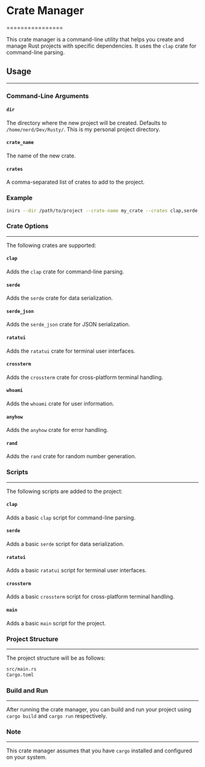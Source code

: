 # Crate Manager

================

This crate manager is a command-line utility that helps you create and manage Rust projects with specific dependencies. It uses the `clap` crate for command-line parsing.

## Usage

---

### Command-Line Arguments

#### `dir`

The directory where the new project will be created. Defaults to `/home/nerd/Dev/Rusty/`. This is my personal project directory.

#### `crate_name`

The name of the new crate.

#### `crates`

A comma-separated list of crates to add to the project.

### Example

```bash
inirs --dir /path/to/project --crate-name my_crate --crates clap,serde,serde_json
```

### Crate Options

---

The following crates are supported:

#### `clap`

Adds the `clap` crate for command-line parsing.

#### `serde`

Adds the `serde` crate for data serialization.

#### `serde_json`

Adds the `serde_json` crate for JSON serialization.

#### `ratatui`

Adds the `ratatui` crate for terminal user interfaces.

#### `crossterm`

Adds the `crossterm` crate for cross-platform terminal handling.

#### `whoami`

Adds the `whoami` crate for user information.

#### `anyhow`

Adds the `anyhow` crate for error handling.

#### `rand`

Adds the `rand` crate for random number generation.

### Scripts

---

The following scripts are added to the project:

#### `clap`

Adds a basic `clap` script for command-line parsing.

#### `serde`

Adds a basic `serde` script for data serialization.

#### `ratatui`

Adds a basic `ratatui` script for terminal user interfaces.

#### `crossterm`

Adds a basic `crossterm` script for cross-platform terminal handling.

#### `main`

Adds a basic `main` script for the project.

### Project Structure

---

The project structure will be as follows:

```bash
src/main.rs
Cargo.toml
```

### Build and Run

---

After running the crate manager, you can build and run your project using `cargo build` and `cargo run` respectively.

### Note

---

This crate manager assumes that you have `cargo` installed and configured on your system.
